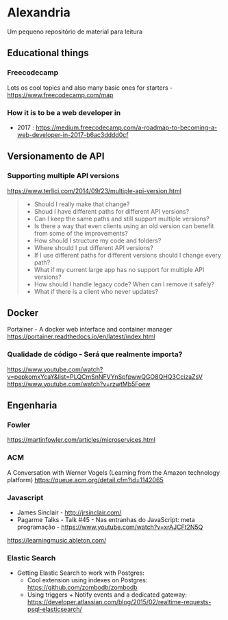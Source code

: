 # Alexandria
Um pequeno repositório de material para leitura

## Educational things
### Freecodecamp
Lots os cool topics and also many basic ones for starters -
https://www.freecodecamp.com/map

### How it is to be a web developer in
- 2017 : https://medium.freecodecamp.com/a-roadmap-to-becoming-a-web-developer-in-2017-b6ac3dddd0cf

## Versionamento de API
### Supporting multiple API versions
https://www.terlici.com/2014/09/23/multiple-api-version.html

> * Should I really make that change?
> * Shoud I have different paths for different API versions?
> * Can I keep the same paths and still support multiple versions?
> * Is there a way that even clients using an old version can benefit from some of the improvements?
> * How should I structure my code and folders?
> * Where should I put different API versions?
> * If I use different paths for different versions should I change every path?
> * What if my current large app has no support for multiple API versions?
> * How should I handle legacy code? When can I remove it safely?
> * What if there is a client who never updates?

## Docker
Portainer - A docker web interface and container manager
https://portainer.readthedocs.io/en/latest/index.html


### Qualidade de código - Será que realmente importa?
https://www.youtube.com/watch?v=pepkomxYcaY&list=PLQCmSnNFVYnSpfpwwQGO8QHQ3CcizaZsV
https://www.youtube.com/watch?v=rzwtMb5Foew

## Engenharia
### Fowler
https://martinfowler.com/articles/microservices.html


### ACM
A Conversation with Werner Vogels (Learning from the Amazon technology platform)
https://queue.acm.org/detail.cfm?id=1142065


### Javascript
- James Sinclair - http://jrsinclair.com/
- Pagarme Talks - Talk #45 - Nas entranhas do JavaScript: meta programação - https://www.youtube.com/watch?v=xrAJCFt2N5Q



https://learningmusic.ableton.com/


### Elastic Search
- Getting Elastic Search to work with Postgres: 
  - Cool extension using indexes on Postgres: https://github.com/zombodb/zombodb
  - Using triggers + Notify events and a dedicated gateway: https://developer.atlassian.com/blog/2015/02/realtime-requests-psql-elasticsearch/

